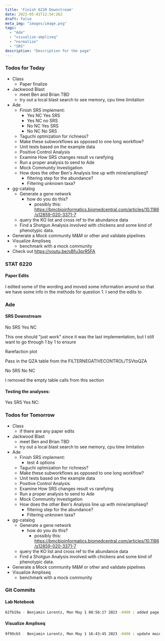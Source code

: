 ```yaml
---
title: 'Finish 6220 Downstream'
date: 2023-05-01T12:54:26Z
draft: false
meta_img: "images/image.png"
tags:
  - "Ade"
  - "visualize-ampliseq"
  - "normalize"
  - "SRS"
description: "Description for the page"
---
```


### Todos for Today

- Class
  - Paper finalize
- Jackwood Blast
  - meet Ben and Brian TBD
  - try out a local blast search to see memory, cpu time limitation
- Ade
  - Finish SRS implement:
     - Yes NC Yes SRS
     - Yes NC no SRS
     - No NC Yes SRS
     - No NC No SRS
  - Taguchi optmization for richness?
  - Make these subworkflows as opposed to one long workflow?
  - Unit tests based on the example data
  - Positive Control Analysis
  - Examine How SRS changes result vs rarefying
  - Run a proper analysis to send to Ade
  - Mock Community Investigation
  - How does the other Ben's Analysis line up with mine/ampliseq?
    - filtering step for the abundance?
    - Filtering unknown taxa?
- gg-catalog
  - Generate a gene network 
    - how do you do this?
      - possibly this: https://bmcbioinformatics.biomedcentral.com/articles/10.1186/s12859-020-3371-7
  - query the KO list and cross ref to the abundance data
  - Find a Shotgun Analysis involved with chickens and some kind of phenotypic data.
- Generate a Mock community M&M or other and validate pipelines
- Visualize Ampliseq
  - benchmark with a mock community
- Check out https://youtu.be/oBfu3prR5FA

### STAT 6220

#### Paper Edits

I edited some of the wording and moved some information around so that we have some info in the methods for question 1. I send the edits to 


### Ade

#### SRS Downstream

No SRS Yes NC

This one should "just work" since it was the last implementation, but I still want to go through 1 by 1 to ensure

Rarefaction plot

Pass in the QZA table from the FILTERNEGATIVECONTROL/TSVtoQZA

No SRS No NC

I removed the empty table calls from this section

#### Testing the analyses:

Yes SRS Yes NC:


### Todos for Tomorrow

- Class
  - if there are any paper edits
- Jackwood Blast
  - meet Ben and Brian TBD
  - try out a local blast search to see memory, cpu time limitation
- Ade
  - Finish SRS implement:
     - test 4 options
  - Taguchi optmization for richness?
  - Make these subworkflows as opposed to one long workflow?
  - Unit tests based on the example data
  - Positive Control Analysis
  - Examine How SRS changes result vs rarefying
  - Run a proper analysis to send to Ade
  - Mock Community Investigation
  - How does the other Ben's Analysis line up with mine/ampliseq?
    - filtering step for the abundance?
    - Filtering unknown taxa?
- gg-catalog
  - Generate a gene network 
    - how do you do this?
      - possibly this: https://bmcbioinformatics.biomedcentral.com/articles/10.1186/s12859-020-3371-7
  - query the KO list and cross ref to the abundance data
  - Find a Shotgun Analysis involved with chickens and some kind of phenotypic data.
- Generate a Mock community M&M or other and validate pipelines
- Visualize Ampliseq
  - benchmark with a mock community

### Git Commits

#### Lab Notebook

```bash
62fb19a - Benjamin Lorentz, Mon May 1 08:56:17 2023 -0400 : added page for monday
```

#### Visualize Ampliseq

```bash
9f99cb5 - Benjamin Lorentz, Mon May 1 16:43:45 2023 -0400 : update main.nf
```